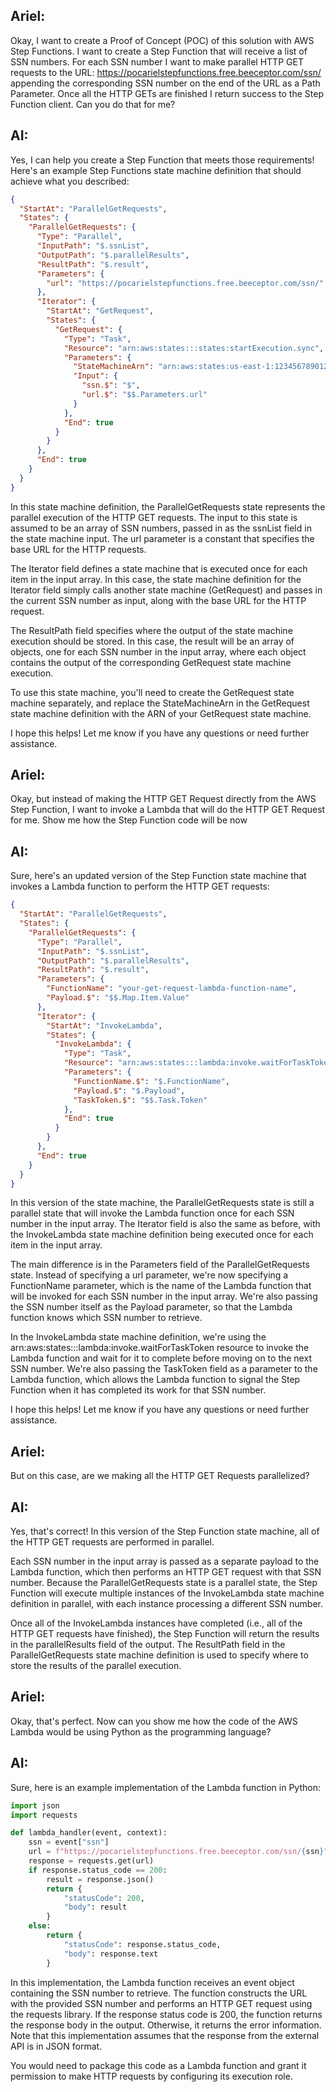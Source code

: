 ## Ariel:

Okay, I want to create a Proof of Concept (POC) of this solution with AWS Step Functions. I want to create a Step Function that will receive a list of SSN numbers. For each SSN number I want to make parallel HTTP GET requests to the URL: https://pocarielstepfunctions.free.beeceptor.com/ssn/ appending the corresponding SSN number on the end of the URL as a Path Parameter. Once all the HTTP GETs are finished I return success to the Step Function client. Can you do that for me?

## AI:

Yes, I can help you create a Step Function that meets those requirements! Here's an example Step Functions state machine definition that should achieve what you described:

```json
{
  "StartAt": "ParallelGetRequests",
  "States": {
    "ParallelGetRequests": {
      "Type": "Parallel",
      "InputPath": "$.ssnList",
      "OutputPath": "$.parallelResults",
      "ResultPath": "$.result",
      "Parameters": {
        "url": "https://pocarielstepfunctions.free.beeceptor.com/ssn/"
      },
      "Iterator": {
        "StartAt": "GetRequest",
        "States": {
          "GetRequest": {
            "Type": "Task",
            "Resource": "arn:aws:states:::states:startExecution.sync",
            "Parameters": {
              "StateMachineArn": "arn:aws:states:us-east-1:123456789012:stateMachine:GetRequest",
              "Input": {
                "ssn.$": "$",
                "url.$": "$$.Parameters.url"
              }
            },
            "End": true
          }
        }
      },
      "End": true
    }
  }
}
```

In this state machine definition, the ParallelGetRequests state represents the parallel execution of the HTTP GET requests. The input to this state is assumed to be an array of SSN numbers, passed in as the ssnList field in the state machine input. The url parameter is a constant that specifies the base URL for the HTTP requests.

The Iterator field defines a state machine that is executed once for each item in the input array. In this case, the state machine definition for the Iterator field simply calls another state machine (GetRequest) and passes in the current SSN number as input, along with the base URL for the HTTP request.

The ResultPath field specifies where the output of the state machine execution should be stored. In this case, the result will be an array of objects, one for each SSN number in the input array, where each object contains the output of the corresponding GetRequest state machine execution.

To use this state machine, you'll need to create the GetRequest state machine separately, and replace the StateMachineArn in the GetRequest state machine definition with the ARN of your GetRequest state machine.

I hope this helps! Let me know if you have any questions or need further assistance.

## Ariel:

Okay, but instead of making the HTTP GET Request directly from the AWS Step Function, I want to invoke a Lambda that will do the HTTP GET Request for me. Show me how the Step Function code will be now

## AI: 

Sure, here's an updated version of the Step Function state machine that invokes a Lambda function to perform the HTTP GET requests:

```json
{
  "StartAt": "ParallelGetRequests",
  "States": {
    "ParallelGetRequests": {
      "Type": "Parallel",
      "InputPath": "$.ssnList",
      "OutputPath": "$.parallelResults",
      "ResultPath": "$.result",
      "Parameters": {
        "FunctionName": "your-get-request-lambda-function-name",
        "Payload.$": "$$.Map.Item.Value"
      },
      "Iterator": {
        "StartAt": "InvokeLambda",
        "States": {
          "InvokeLambda": {
            "Type": "Task",
            "Resource": "arn:aws:states:::lambda:invoke.waitForTaskToken",
            "Parameters": {
              "FunctionName.$": "$.FunctionName",
              "Payload.$": "$.Payload",
              "TaskToken.$": "$$.Task.Token"
            },
            "End": true
          }
        }
      },
      "End": true
    }
  }
}
```

In this version of the state machine, the ParallelGetRequests state is still a parallel state that will invoke the Lambda function once for each SSN number in the input array. The Iterator field is also the same as before, with the InvokeLambda state machine definition being executed once for each item in the input array.

The main difference is in the Parameters field of the ParallelGetRequests state. Instead of specifying a url parameter, we're now specifying a FunctionName parameter, which is the name of the Lambda function that will be invoked for each SSN number in the input array. We're also passing the SSN number itself as the Payload parameter, so that the Lambda function knows which SSN number to retrieve.

In the InvokeLambda state machine definition, we're using the arn:aws:states:::lambda:invoke.waitForTaskToken resource to invoke the Lambda function and wait for it to complete before moving on to the next SSN number. We're also passing the TaskToken field as a parameter to the Lambda function, which allows the Lambda function to signal the Step Function when it has completed its work for that SSN number.

I hope this helps! Let me know if you have any questions or need further assistance.

## Ariel:

But on this case, are we making all the HTTP GET Requests parallelized?

## AI:

Yes, that's correct! In this version of the Step Function state machine, all of the HTTP GET requests are performed in parallel.

Each SSN number in the input array is passed as a separate payload to the Lambda function, which then performs an HTTP GET request with that SSN number. Because the ParallelGetRequests state is a parallel state, the Step Function will execute multiple instances of the InvokeLambda state machine definition in parallel, with each instance processing a different SSN number.

Once all of the InvokeLambda instances have completed (i.e., all of the HTTP GET requests have finished), the Step Function will return the results in the parallelResults field of the output. The ResultPath field in the ParallelGetRequests state machine definition is used to specify where to store the results of the parallel execution.

## Ariel:

Okay, that's perfect. Now can you show me how the code of the AWS Lambda would be using Python as the programming language?

## AI:

Sure, here is an example implementation of the Lambda function in Python:

```python
import json
import requests

def lambda_handler(event, context):
    ssn = event["ssn"]
    url = f"https://pocarielstepfunctions.free.beeceptor.com/ssn/{ssn}"
    response = requests.get(url)
    if response.status_code == 200:
        result = response.json()
        return {
            "statusCode": 200,
            "body": result
        }
    else:
        return {
            "statusCode": response.status_code,
            "body": response.text
        }
```

In this implementation, the Lambda function receives an event object containing the SSN number to retrieve. The function constructs the URL with the provided SSN number and performs an HTTP GET request using the requests library. If the response status code is 200, the function returns the response body in the output. Otherwise, it returns the error information. Note that this implementation assumes that the response from the external API is in JSON format.

You would need to package this code as a Lambda function and grant it permission to make HTTP requests by configuring its execution role.